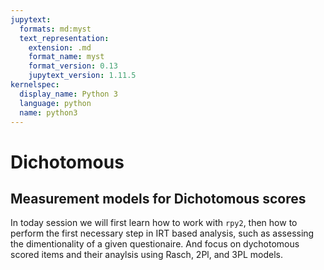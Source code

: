 ```yaml
---
jupytext:
  formats: md:myst
  text_representation:
    extension: .md
    format_name: myst
    format_version: 0.13
    jupytext_version: 1.11.5
kernelspec:
  display_name: Python 3
  language: python
  name: python3
---
```


# <i class="fa-solid fa-bars-progress"></i> Dichotomous 

## Measurement models for Dichotomous scores 

In today session we will first learn how to work with `rpy2`, then how to perform the first necessary step in IRT based analysis, such as assessing the dimentionality of a given questionaire. And focus on dychotomous scored items and their anaylsis using Rasch, 2Pl, and 3PL models.


